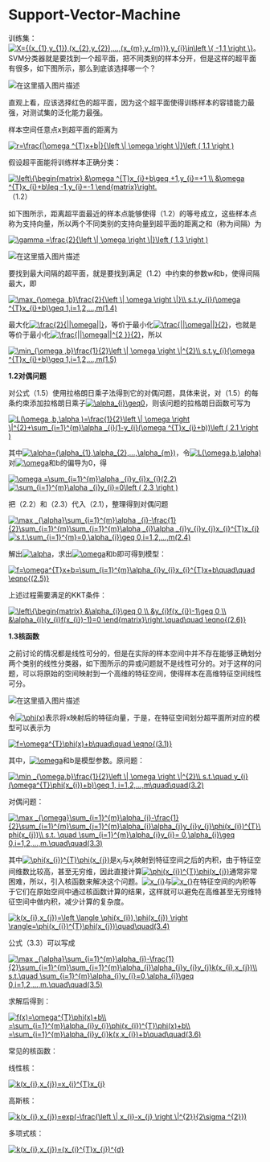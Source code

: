 # Support-Vector-Machine

训练集：<a href="https://www.codecogs.com/eqnedit.php?latex=X={(x_{1},y_{1}),(x_{2},y_{2}),...,(x_{m},y_{m})},y_{i}\in\left&space;\{&space;-1,1&space;\right&space;\}" target="_blank"><img src="https://latex.codecogs.com/gif.latex?X={(x_{1},y_{1}),(x_{2},y_{2}),...,(x_{m},y_{m})},y_{i}\in\left&space;\{&space;-1,1&space;\right&space;\}" title="X={(x_{1},y_{1}),(x_{2},y_{2}),...,(x_{m},y_{m})},y_{i}\in\left \{ -1,1 \right \}" /></a>。SVM分类器就是要找到一个超平面，把不同类别的样本分开，但是这样的超平面有很多，如下图所示，那么到底该选择哪一个？

![在这里插入图片描述](https://img-blog.csdnimg.cn/20190526110416537.png?x-oss-process=image/watermark,type_ZmFuZ3poZW5naGVpdGk,shadow_10,text_aHR0cHM6Ly9ibG9nLmNzZG4ubmV0L3dlaXhpbl80NDc2NjE3OQ==,size_16,color_FFFFFF,t_70)

直观上看，应该选择红色的超平面，因为这个超平面使得训练样本的容错能力最强，对测试集的泛化能力最强。

样本空间任意点x到超平面的距离为

<a href="https://www.codecogs.com/eqnedit.php?latex=r=\frac{|\omega&space;^{T}x&plus;b|}{\left&space;\|&space;\omega&space;\right&space;\|}\left&space;(&space;1.1&space;\right&space;)" target="_blank"><img src="https://latex.codecogs.com/gif.latex?r=\frac{|\omega&space;^{T}x&plus;b|}{\left&space;\|&space;\omega&space;\right&space;\|}\left&space;(&space;1.1&space;\right&space;)" title="r=\frac{|\omega ^{T}x+b|}{\left \| \omega \right \|}\left ( 1.1 \right )" /></a>

假设超平面能将训练样本正确分类：

<a href="https://www.codecogs.com/eqnedit.php?latex=\left\{\begin{matrix}&space;&\omega&space;^{T}x_{i}&plus;b\geq&space;&plus;1,y_{i}=&plus;1&space;\\&space;&\omega&space;^{T}x_{i}&plus;b\leq&space;-1,y_{i}=-1&space;\end{matrix}\right." target="_blank"><img src="https://latex.codecogs.com/gif.latex?\left\{\begin{matrix}&space;&\omega&space;^{T}x_{i}&plus;b\geq&space;&plus;1,y_{i}=&plus;1&space;\\&space;&\omega&space;^{T}x_{i}&plus;b\leq&space;-1,y_{i}=-1&space;\end{matrix}\right." title="\left\{\begin{matrix} &\omega ^{T}x_{i}+b\geq +1,y_{i}=+1 \\ &\omega ^{T}x_{i}+b\leq -1,y_{i}=-1 \end{matrix}\right." /></a>（1.2）

如下图所示，距离超平面最近的样本点能够使得（1.2）的等号成立，这些样本点称为支持向量，所以两个不同类别的支持向量到超平面的距离之和（称为间隔）为

<a href="https://www.codecogs.com/eqnedit.php?latex=\gamma&space;=\frac{2}{\left&space;\|&space;\omega&space;\right&space;\|}\left&space;(&space;1.3&space;\right&space;)" target="_blank"><img src="https://latex.codecogs.com/gif.latex?\gamma&space;=\frac{2}{\left&space;\|&space;\omega&space;\right&space;\|}\left&space;(&space;1.3&space;\right&space;)" title="\gamma =\frac{2}{\left \| \omega \right \|}\left ( 1.3 \right )" /></a>

![在这里插入图片描述](https://img-blog.csdnimg.cn/20190526110416537.png?x-oss-process=image/watermark,type_ZmFuZ3poZW5naGVpdGk,shadow_10,text_aHR0cHM6Ly9ibG9nLmNzZG4ubmV0L3dlaXhpbl80NDc2NjE3OQ==,size_16,color_FFFFFF,t_70)

要找到最大间隔的超平面，就是要找到满足（1.2）中约束的参数w和b，使得间隔最大，即

<a href="https://www.codecogs.com/eqnedit.php?latex=\max_{\omega&space;,b}\frac{2}{\left&space;\|&space;\omega&space;\right&space;\|}\\&space;s.t.y_{i}(\omega&space;^{T}x_{i}&plus;b)\geq&space;1,i=1,2,...,m(1.4)" target="_blank"><img src="https://latex.codecogs.com/gif.latex?\max_{\omega&space;,b}\frac{2}{\left&space;\|&space;\omega&space;\right&space;\|}\\&space;s.t.y_{i}(\omega&space;^{T}x_{i}&plus;b)\geq&space;1,i=1,2,...,m(1.4)" title="\max_{\omega ,b}\frac{2}{\left \| \omega \right \|}\\ s.t.y_{i}(\omega ^{T}x_{i}+b)\geq 1,i=1,2,...,m(1.4)" /></a>

最大化<a href="https://www.codecogs.com/eqnedit.php?latex=\frac{2}{||\omega||}" target="_blank"><img src="https://latex.codecogs.com/gif.latex?\frac{2}{||\omega||}" title="\frac{2}{||\omega||}" /></a>，等价于最小化<a href="https://www.codecogs.com/eqnedit.php?latex=\frac{||\omega||}{2}" target="_blank"><img src="https://latex.codecogs.com/gif.latex?\frac{||\omega||}{2}" title="\frac{||\omega||}{2}" /></a>，也就是等价于最小化<a href="https://www.codecogs.com/eqnedit.php?latex=\frac{||\omega||^{2&space;}}{2}" target="_blank"><img src="https://latex.codecogs.com/gif.latex?\frac{||\omega||^{2&space;}}{2}" title="\frac{||\omega||^{2 }}{2}" /></a>，所以

<a href="https://www.codecogs.com/eqnedit.php?latex=\min_{\omega&space;,b}\frac{1}{2}\left&space;\|&space;\omega&space;\right&space;\|^{2}\\&space;s.t.y_{i}(\omega&space;^{T}x_{i}&plus;b)\geq&space;1,i=1,2,...,m(1.5)" target="_blank"><img src="https://latex.codecogs.com/gif.latex?\min_{\omega&space;,b}\frac{1}{2}\left&space;\|&space;\omega&space;\right&space;\|^{2}\\&space;s.t.y_{i}(\omega&space;^{T}x_{i}&plus;b)\geq&space;1,i=1,2,...,m(1.5)" title="\min_{\omega ,b}\frac{1}{2}\left \| \omega \right \|^{2}\\ s.t.y_{i}(\omega ^{T}x_{i}+b)\geq 1,i=1,2,...,m(1.5)" /></a>

**1.2对偶问题**

对公式（1.5）使用拉格朗日乘子法得到它的对偶问题，具体来说，对（1.5）的每条约束添加拉格朗日乘子<a href="https://www.codecogs.com/eqnedit.php?latex=\alpha_{i}\geq0" target="_blank"><img src="https://latex.codecogs.com/gif.latex?\alpha_{i}\geq0" title="\alpha_{i}\geq0" /></a>，则该问题的拉格朗日函数可写为

<a href="https://www.codecogs.com/eqnedit.php?latex=L(\omega&space;,b,\alpha&space;)=\frac{1}{2}\left&space;\|&space;\omega&space;\right&space;\|^{2}&plus;\sum_{i=1}^{m}\alpha&space;_{i}(1-y_{i}(\omega&space;^{T}x_{i}&plus;b))\left&space;(&space;2.1&space;\right&space;)" target="_blank"><img src="https://latex.codecogs.com/gif.latex?L(\omega&space;,b,\alpha&space;)=\frac{1}{2}\left&space;\|&space;\omega&space;\right&space;\|^{2}&plus;\sum_{i=1}^{m}\alpha&space;_{i}(1-y_{i}(\omega&space;^{T}x_{i}&plus;b))\left&space;(&space;2.1&space;\right&space;)" title="L(\omega ,b,\alpha )=\frac{1}{2}\left \| \omega \right \|^{2}+\sum_{i=1}^{m}\alpha _{i}(1-y_{i}(\omega ^{T}x_{i}+b))\left ( 2.1 \right )" /></a>

其中<a href="https://www.codecogs.com/eqnedit.php?latex=\alpha=(\alpha_{1},\alpha_{2},...,\alpha_{m})" target="_blank"><img src="https://latex.codecogs.com/gif.latex?\alpha=(\alpha_{1},\alpha_{2},...,\alpha_{m})" title="\alpha=(\alpha_{1},\alpha_{2},...,\alpha_{m})" /></a>，令<a href="https://www.codecogs.com/eqnedit.php?latex=L(\omega,b,\alpha)" target="_blank"><img src="https://latex.codecogs.com/gif.latex?L(\omega,b,\alpha)" title="L(\omega,b,\alpha)" /></a>对<a href="https://www.codecogs.com/eqnedit.php?latex=\omega" target="_blank"><img src="https://latex.codecogs.com/gif.latex?\omega" title="\omega" /></a>和b的偏导为0，得

<a href="https://www.codecogs.com/eqnedit.php?latex=\omega&space;=\sum_{i=1}^{m}\alpha&space;_{i}y_{i}x_{i}(2.2)" target="_blank"><img src="https://latex.codecogs.com/gif.latex?\omega&space;=\sum_{i=1}^{m}\alpha&space;_{i}y_{i}x_{i}(2.2)" title="\omega =\sum_{i=1}^{m}\alpha _{i}y_{i}x_{i}(2.2)" /></a>
<a href="https://www.codecogs.com/eqnedit.php?latex=\sum_{i=1}^{m}\alpha&space;_{i}y_{i}=0\left&space;(&space;2.3&space;\right&space;)" target="_blank"><img src="https://latex.codecogs.com/gif.latex?\sum_{i=1}^{m}\alpha&space;_{i}y_{i}=0\left&space;(&space;2.3&space;\right&space;)" title="\sum_{i=1}^{m}\alpha _{i}y_{i}=0\left ( 2.3 \right )" /></a>

把（2.2）和（2.3）代入（2.1），整理得到对偶问题

<a href="https://www.codecogs.com/eqnedit.php?latex=\max&space;_{\alpha}\sum_{i=1}^{m}\alpha&space;_{i}-\frac{1}{2}\sum_{i=1}^{m}\sum_{j=1}^{m}\alpha&space;_{i}\alpha&space;_{j}y_{i}y_{j}x_{i}^{T}x_{j}" target="_blank"><img src="https://latex.codecogs.com/gif.latex?\max&space;_{\alpha}\sum_{i=1}^{m}\alpha&space;_{i}-\frac{1}{2}\sum_{i=1}^{m}\sum_{j=1}^{m}\alpha&space;_{i}\alpha&space;_{j}y_{i}y_{j}x_{i}^{T}x_{j}" title="\max _{\alpha}\sum_{i=1}^{m}\alpha _{i}-\frac{1}{2}\sum_{i=1}^{m}\sum_{j=1}^{m}\alpha _{i}\alpha _{j}y_{i}y_{j}x_{i}^{T}x_{j}" /></a>
<a href="https://www.codecogs.com/eqnedit.php?latex=s.t.\sum_{i=1}^{m}=0,\alpha_{i}\geq&space;0,i=1,2,...,m(2.4)" target="_blank"><img src="https://latex.codecogs.com/gif.latex?s.t.\sum_{i=1}^{m}=0,\alpha_{i}\geq&space;0,i=1,2,...,m(2.4)" title="s.t.\sum_{i=1}^{m}=0,\alpha_{i}\geq 0,i=1,2,...,m(2.4)" /></a>

解出<a href="https://www.codecogs.com/eqnedit.php?latex=\alpha" target="_blank"><img src="https://latex.codecogs.com/gif.latex?\alpha" title="\alpha" /></a>，求出<a href="https://www.codecogs.com/eqnedit.php?latex=\omega" target="_blank"><img src="https://latex.codecogs.com/gif.latex?\omega" title="\omega" /></a>和b即可得到模型：

<a href="https://www.codecogs.com/eqnedit.php?latex=f=\omega^{T}x&plus;b=\sum_{i=1}^{m}\alpha_{i}y_{i}x_{i}^{T}x&plus;b\left&space;(&space;2.5&space;\right&space;)" target="_blank"><img src="https://latex.codecogs.com/gif.latex?f=\omega^{T}x&plus;b=\sum_{i=1}^{m}\alpha_{i}y_{i}x_{i}^{T}x&plus;b\left&space;(&space;2.5&space;\right&space;)" title="f=\omega^{T}x+b=\sum_{i=1}^{m}\alpha_{i}y_{i}x_{i}^{T}x+b\quad\quad \eqno{(2.5)}" /></a>

上述过程需要满足的KKT条件：

<a href="https://www.codecogs.com/eqnedit.php?latex=\left\{\begin{matrix}&space;&\alpha_{i}\geq&space;0&space;\\&space;&y_{i}f(x_{i})-1\geq&space;0&space;\\&space;&\alpha_{i}(y_{i}f(x_{i})-1)=0&space;\end{matrix}\right.(2.6)" target="_blank"><img src="https://latex.codecogs.com/gif.latex?\left\{\begin{matrix}&space;&\alpha_{i}\geq&space;0&space;\\&space;&y_{i}f(x_{i})-1\geq&space;0&space;\\&space;&\alpha_{i}(y_{i}f(x_{i})-1)=0&space;\end{matrix}\right.(2.6)" title="\left\{\begin{matrix} &\alpha_{i}\geq 0 \\ &y_{i}f(x_{i})-1\geq 0 \\ &\alpha_{i}(y_{i}f(x_{i})-1)=0 \end{matrix}\right.\quad\quad \eqno{(2.6)}" /></a>

**1.3核函数**

之前讨论的情况都是线性可分的，但是在实际的样本空间中并不存在能够正确划分两个类别的线性分类器，如下图所示的异或问题就不是线性可分的。对于这样的问题，可以将原始的空间映射到一个高维的特征空间，使得样本在高维特征空间线性可分。

![在这里插入图片描述](https://img-blog.csdnimg.cn/20190526153522981.png?x-oss-process=image/watermark,type_ZmFuZ3poZW5naGVpdGk,shadow_10,text_aHR0cHM6Ly9ibG9nLmNzZG4ubmV0L3dlaXhpbl80NDc2NjE3OQ==,size_16,color_FFFFFF,t_70)

令<a href="https://www.codecogs.com/eqnedit.php?latex=\phi(x)" target="_blank"><img src="https://latex.codecogs.com/gif.latex?\phi(x)" title="\phi(x)" /></a>表示将x映射后的特征向量，于是，在特征空间划分超平面所对应的模型可以表示为

<a href="https://www.codecogs.com/eqnedit.php?latex=f=\omega^{T}\phi(x)&plus;b\quad\quad&space;\eqno{(3.1)}" target="_blank"><img src="https://latex.codecogs.com/gif.latex?f=\omega^{T}\phi(x)&plus;b\quad\quad&space;\eqno{(3.1)}" title="f=\omega^{T}\phi(x)+b\quad\quad \eqno{(3.1)}" /></a>

其中，<a href="https://www.codecogs.com/eqnedit.php?latex=\omega" target="_blank"><img src="https://latex.codecogs.com/gif.latex?\omega" title="\omega" /></a>和b是模型参数。原问题：

<a href="https://www.codecogs.com/eqnedit.php?latex=\min&space;_{\omega,b}\frac{1}{2}\left&space;\|&space;\omega&space;\right&space;\|^{2}\\&space;s.t.\quad&space;y_{i}(\omega^{T}\phi(x_{i})&plus;b)\geq&space;1,&space;i=1,2,...,m\quad\quad(3.2)" target="_blank"><img src="https://latex.codecogs.com/gif.latex?\min&space;_{\omega,b}\frac{1}{2}\left&space;\|&space;\omega&space;\right&space;\|^{2}\\&space;s.t.\quad&space;y_{i}(\omega^{T}\phi(x_{i})&plus;b)\geq&space;1,&space;i=1,2,...,m\quad\quad(3.2)" title="\min _{\omega,b}\frac{1}{2}\left \| \omega \right \|^{2}\\ s.t.\quad y_{i}(\omega^{T}\phi(x_{i})+b)\geq 1, i=1,2,...,m\quad\quad(3.2)" /></a>

对偶问题：

<a href="https://www.codecogs.com/eqnedit.php?latex=\max&space;_{\omega}\sum_{i=1}^{m}\alpha_{i}-\frac{1}{2}\sum_{i=1}^{m}\sum_{j=1}^{m}\alpha_{i}\alpha_{j}y_{i}y_{j}\phi(x_{i})^{T}\phi(x_{j})\\&space;s.t.&space;\quad&space;\sum_{i=1}^{m}\alpha_{i}y_{i}=&space;0,\alpha_{i}\geq&space;0,i=1,2,...,m.\quad\quad(3.3)" target="_blank"><img src="https://latex.codecogs.com/gif.latex?\max&space;_{\omega}\sum_{i=1}^{m}\alpha_{i}-\frac{1}{2}\sum_{i=1}^{m}\sum_{j=1}^{m}\alpha_{i}\alpha_{j}y_{i}y_{j}\phi(x_{i})^{T}\phi(x_{j})\\&space;s.t.&space;\quad&space;\sum_{i=1}^{m}\alpha_{i}y_{i}=&space;0,\alpha_{i}\geq&space;0,i=1,2,...,m.\quad\quad(3.3)" title="\max _{\omega}\sum_{i=1}^{m}\alpha_{i}-\frac{1}{2}\sum_{i=1}^{m}\sum_{j=1}^{m}\alpha_{i}\alpha_{j}y_{i}y_{j}\phi(x_{i})^{T}\phi(x_{j})\\ s.t. \quad \sum_{i=1}^{m}\alpha_{i}y_{i}= 0,\alpha_{i}\geq 0,i=1,2,...,m.\quad\quad(3.3)" /></a>

其中<a href="https://www.codecogs.com/eqnedit.php?latex=\phi(x_{i})^{T}\phi(x_{j})" target="_blank"><img src="https://latex.codecogs.com/gif.latex?\phi(x_{i})^{T}\phi(x_{j})" title="\phi(x_{i})^{T}\phi(x_{j})" /></a>是$x_{i}$与$x_{j}$映射到特征空间之后的内积，由于特征空间维数比较高，甚至无穷维，因此直接计算<a href="https://www.codecogs.com/eqnedit.php?latex=\phi(x_{i})^{T}\phi(x_{j})" target="_blank"><img src="https://latex.codecogs.com/gif.latex?\phi(x_{i})^{T}\phi(x_{j})" title="\phi(x_{i})^{T}\phi(x_{j})" /></a>通常非常困难，所以，引入核函数来解决这个问题。<a href="https://www.codecogs.com/eqnedit.php?latex=x_{i}" target="_blank"><img src="https://latex.codecogs.com/gif.latex?x_{i}" title="x_{i}" /></a>与<a href="https://www.codecogs.com/eqnedit.php?latex=x_{}" target="_blank"><img src="https://latex.codecogs.com/gif.latex?x_{}" title="x_{}" /></a>在特征空间的内积等于它们在原始空间中通过核函数计算的结果，这样就可以避免在高维甚至无穷维特征空间中做内积，减少计算的复杂度。

<a href="https://www.codecogs.com/eqnedit.php?latex=k(x_{i},x_{j})=\left&space;\langle&space;\phi(x_{i}),\phi(x_{j})&space;\right&space;\rangle=\phi(x_{i})^{T}\phi(x_{j})\quad\quad(3.4)" target="_blank"><img src="https://latex.codecogs.com/gif.latex?k(x_{i},x_{j})=\left&space;\langle&space;\phi(x_{i}),\phi(x_{j})&space;\right&space;\rangle=\phi(x_{i})^{T}\phi(x_{j})\quad\quad(3.4)" title="k(x_{i},x_{j})=\left \langle \phi(x_{i}),\phi(x_{j}) \right \rangle=\phi(x_{i})^{T}\phi(x_{j})\quad\quad(3.4)" /></a>

公式（3.3）可以写成

<a href="https://www.codecogs.com/eqnedit.php?latex=\max&space;_{\alpha}\sum_{i=1}^{m}\alpha_{i}-\frac{1}{2}\sum_{i=1}^{m}\sum_{j=1}^{m}\alpha_{i}\alpha_{j}y_{i}y_{j}k(x_{i},x_{j})\\&space;s.t.\quad&space;\sum_{i=1}^{m}\alpha_{i}y_{i}=0,\alpha_{i}\geq&space;0,i=1,2,...,m.\quad\quad(3.5)" target="_blank"><img src="https://latex.codecogs.com/gif.latex?\max&space;_{\alpha}\sum_{i=1}^{m}\alpha_{i}-\frac{1}{2}\sum_{i=1}^{m}\sum_{j=1}^{m}\alpha_{i}\alpha_{j}y_{i}y_{j}k(x_{i},x_{j})\\&space;s.t.\quad&space;\sum_{i=1}^{m}\alpha_{i}y_{i}=0,\alpha_{i}\geq&space;0,i=1,2,...,m.\quad\quad(3.5)" title="\max _{\alpha}\sum_{i=1}^{m}\alpha_{i}-\frac{1}{2}\sum_{i=1}^{m}\sum_{j=1}^{m}\alpha_{i}\alpha_{j}y_{i}y_{j}k(x_{i},x_{j})\\ s.t.\quad \sum_{i=1}^{m}\alpha_{i}y_{i}=0,\alpha_{i}\geq 0,i=1,2,...,m.\quad\quad(3.5)" /></a>

求解后得到：

<a href="https://www.codecogs.com/eqnedit.php?latex=f(x)=\omega^{T}\phi(x)&plus;b\\&space;=\sum_{i=1}^{m}\alpha_{i}y_{i}\phi(x_{i})^{T}\phi(x)&plus;b\\&space;=\sum_{i=1}^{m}\alpha_{i}y_{i}k(x,x_{i})&plus;b\quad\quad(3.6)" target="_blank"><img src="https://latex.codecogs.com/gif.latex?f(x)=\omega^{T}\phi(x)&plus;b\\&space;=\sum_{i=1}^{m}\alpha_{i}y_{i}\phi(x_{i})^{T}\phi(x)&plus;b\\&space;=\sum_{i=1}^{m}\alpha_{i}y_{i}k(x,x_{i})&plus;b\quad\quad(3.6)" title="f(x)=\omega^{T}\phi(x)+b\\ =\sum_{i=1}^{m}\alpha_{i}y_{i}\phi(x_{i})^{T}\phi(x)+b\\ =\sum_{i=1}^{m}\alpha_{i}y_{i}k(x,x_{i})+b\quad\quad(3.6)" /></a>

常见的核函数：

线性核：

<a href="https://www.codecogs.com/eqnedit.php?latex=k(x_{i},x_{j})=x_{i}^{T}x_{j}" target="_blank"><img src="https://latex.codecogs.com/gif.latex?k(x_{i},x_{j})=x_{i}^{T}x_{j}" title="k(x_{i},x_{j})=x_{i}^{T}x_{j}" /></a>

高斯核：

<a href="https://www.codecogs.com/eqnedit.php?latex=k(x_{i},x_{j})=exp(-\frac{\left&space;\|&space;x_{i}-x_{j}&space;\right&space;\|^{2}}{2\sigma&space;^{2}})" target="_blank"><img src="https://latex.codecogs.com/gif.latex?k(x_{i},x_{j})=exp(-\frac{\left&space;\|&space;x_{i}-x_{j}&space;\right&space;\|^{2}}{2\sigma&space;^{2}})" title="k(x_{i},x_{j})=exp(-\frac{\left \| x_{i}-x_{j} \right \|^{2}}{2\sigma ^{2}})" /></a>

多项式核：

<a href="https://www.codecogs.com/eqnedit.php?latex=k(x_{i},x_{j})=(x_{i}^{T}x_{j})^{d}" target="_blank"><img src="https://latex.codecogs.com/gif.latex?k(x_{i},x_{j})=(x_{i}^{T}x_{j})^{d}" title="k(x_{i},x_{j})=(x_{i}^{T}x_{j})^{d}" /></a>
